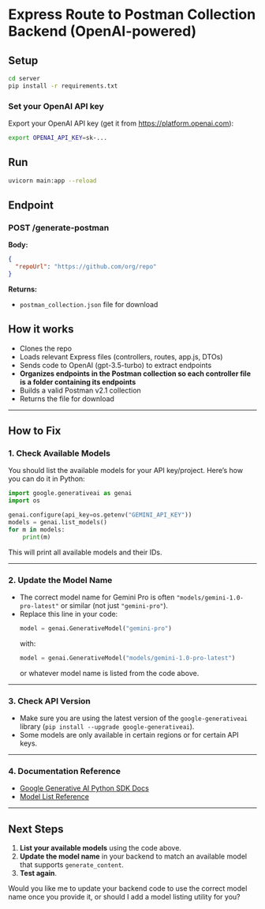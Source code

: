 # Express Route to Postman Collection Backend (OpenAI-powered)

## Setup

```bash
cd server
pip install -r requirements.txt
```

### Set your OpenAI API key

Export your OpenAI API key (get it from https://platform.openai.com):

```bash
export OPENAI_API_KEY=sk-...
```

## Run

```bash
uvicorn main:app --reload
```

## Endpoint

### POST /generate-postman

**Body:**
```json
{
  "repoUrl": "https://github.com/org/repo"
}
```

**Returns:**
- `postman_collection.json` file for download

## How it works
- Clones the repo
- Loads relevant Express files (controllers, routes, app.js, DTOs)
- Sends code to OpenAI (gpt-3.5-turbo) to extract endpoints
- **Organizes endpoints in the Postman collection so each controller file is a folder containing its endpoints**
- Builds a valid Postman v2.1 collection
- Returns the file for download 

---

## How to Fix

### 1. **Check Available Models**
You should list the available models for your API key/project. Here’s how you can do it in Python:

```python
import google.generativeai as genai
import os

genai.configure(api_key=os.getenv("GEMINI_API_KEY"))
models = genai.list_models()
for m in models:
    print(m)
```
This will print all available models and their IDs.

---

### 2. **Update the Model Name**
- The correct model name for Gemini Pro is often `"models/gemini-1.0-pro-latest"` or similar (not just `"gemini-pro"`).
- Replace this line in your code:
  ```python
  model = genai.GenerativeModel("gemini-pro")
  ```
  with:
  ```python
  model = genai.GenerativeModel("models/gemini-1.0-pro-latest")
  ```
  or whatever model name is listed from the code above.

---

### 3. **Check API Version**
- Make sure you are using the latest version of the `google-generativeai` library (`pip install --upgrade google-generativeai`).
- Some models are only available in certain regions or for certain API keys.

---

### 4. **Documentation Reference**
- [Google Generative AI Python SDK Docs](https://ai.google.dev/docs/python-sdk/get-started)
- [Model List Reference](https://ai.google.dev/models/gemini)

---

## Next Steps

1. **List your available models** using the code above.
2. **Update the model name** in your backend to match an available model that supports `generate_content`.
3. **Test again**.

Would you like me to update your backend code to use the correct model name once you provide it, or should I add a model listing utility for you? 
